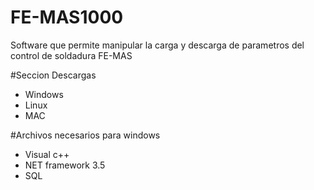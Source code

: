 # FE-MAS1000
Software que permite manipular la carga y descarga de parametros del control de soldadura FE-MAS

#Seccion Descargas

- Windows
- Linux
- MAC

#Archivos necesarios para windows

- Visual c++
- NET framework 3.5
- SQL


